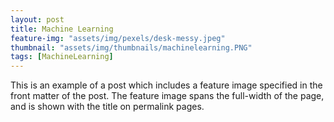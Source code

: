 ```yaml
---
layout: post
title: Machine Learning
feature-img: "assets/img/pexels/desk-messy.jpeg"
thumbnail: "assets/img/thumbnails/machinelearning.PNG"
tags: [MachineLearning]
---
```

This is an example of a post which includes a feature image specified in the front matter of the post. The feature image spans the full-width of the page, and is shown with the title on permalink pages.
